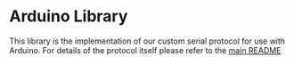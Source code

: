 # Arduino Library

This library is the implementation of our custom serial protocol for use with Arduino. For details of the protocol itself please refer to the [main README](../README.md)

